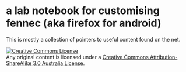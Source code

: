 # a lab notebook for customising fennec (aka firefox for android)

This is mostly a collection of pointers to useful content found on the net.

<a rel="license" href="http://creativecommons.org/licenses/by-sa/3.0/au/deed.en_US"><img alt="Creative Commons License" style="border-width:0" src="http://i.creativecommons.org/l/by-sa/3.0/au/80x15.png" /></a><br />Any original content is licensed under a <a rel="license" href="http://creativecommons.org/licenses/by-sa/3.0/au/deed.en_US">Creative Commons Attribution-ShareAlike 3.0 Australia License</a>.